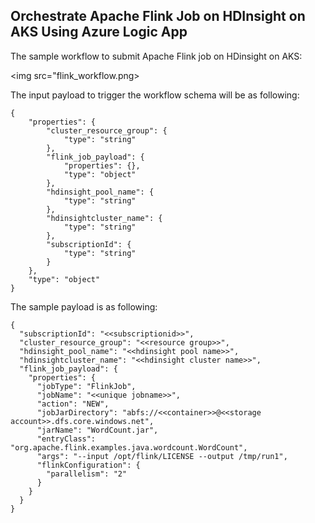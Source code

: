 ## Orchestrate Apache Flink Job on HDInsight on AKS Using Azure Logic App

The sample workflow to submit Apache Flink job on HDinsight on AKS:

<img src="flink_workflow.png>

The input payload to trigger the workflow schema will be as following:

```
{
    "properties": {
        "cluster_resource_group": {
            "type": "string"
        },
        "flink_job_payload": {
            "properties": {},
            "type": "object"
        },
        "hdinsight_pool_name": {
            "type": "string"
        },
        "hdinsightcluster_name": {
            "type": "string"
        },
        "subscriptionId": {
            "type": "string"
        }
    },
    "type": "object"
}
```

The sample payload is as following:
```
{
  "subscriptionId": "<<subscriptionid>>",
  "cluster_resource_group": "<<resource group>>",
  "hdinsight_pool_name": "<<hdinsight pool name>>",
  "hdinsightcluster_name": "<<hdinsight cluster name>>",
  "flink_job_payload": {
    "properties": {
      "jobType": "FlinkJob",
      "jobName": "<<unique jobname>>",
      "action": "NEW",
      "jobJarDirectory": "abfs://<<container>>@<<storage account>>.dfs.core.windows.net",
      "jarName": "WordCount.jar",
      "entryClass": "org.apache.flink.examples.java.wordcount.WordCount",
      "args": "--input /opt/flink/LICENSE --output /tmp/run1",
      "flinkConfiguration": {
        "parallelism": "2"
      }
    }
  }
}
```
